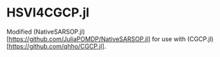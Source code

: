 # HSVI4CGCP.jl
Modified (NativeSARSOP.jl)[https://github.com/JuliaPOMDP/NativeSARSOP.jl] for use with (CGCP.jl)[https://github.com/qhho/CGCP.jl].
